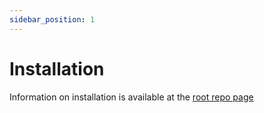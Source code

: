 ```yaml
---
sidebar_position: 1
---
```


# Installation

Information on installation is available at the [root repo page](https://github.com/edit4i/editor)
